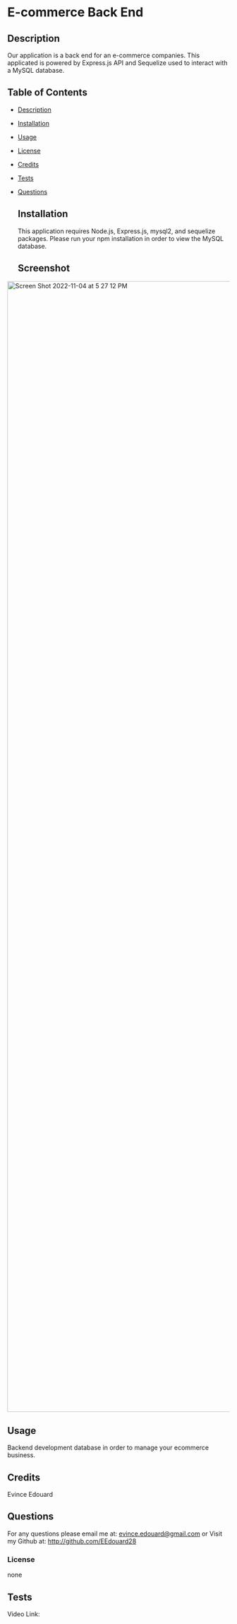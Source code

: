 # E-commerce Back End

## Description

Our application is a back end for an e-commerce companies. This applicated is powered by Express.js API and Sequelize used to interact with a MySQL database.

## Table of Contents

- [Description](#description)
- [Installation](#installation)
- [Usage](#usage)
- [License](#license)
- [Credits](#credits)
- [Tests](#tests)
- [Questions](#questions)

  ## Installation

  This application requires Node.js, Express.js, mysql2, and sequelize packages. Please run your npm installation in order to view the MySQL database.

  ## Screenshot
<img width="2560" alt="Screen Shot 2022-11-04 at 5 27 12 PM" src="https://user-images.githubusercontent.com/111817163/200077672-ec50d8d4-5cb3-4695-ab60-72c755e099e2.png">

  ## Usage

  Backend development database in order to manage your ecommerce business.

  ## Credits

  Evince Edouard

  ## Questions

  For any questions please email me at: evince.edouard@gmail.com
  or Visit my Github at: http://github.com/EEdouard28

  ### License

  none

  ## Tests

  Video Link:
